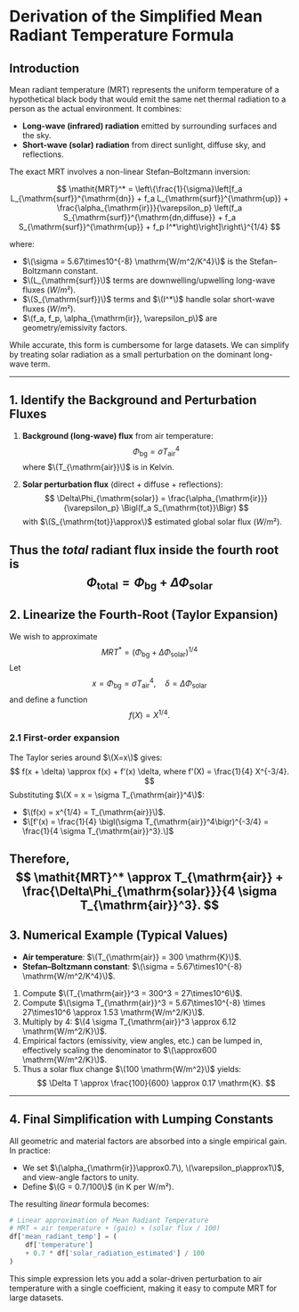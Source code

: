 # Derivation of the Simplified Mean Radiant Temperature Formula

## Introduction

Mean radiant temperature (MRT) represents the uniform temperature of a hypothetical black body that would emit the same net thermal radiation to a person as the actual environment.  It combines:

- **Long-wave (infrared) radiation** emitted by surrounding surfaces and the sky.
- **Short-wave (solar) radiation** from direct sunlight, diffuse sky, and reflections.

The exact MRT involves a non-linear Stefan–Boltzmann inversion:

$$
\mathit{MRT}^* = \left\{\frac{1}{\sigma}\left[f_a L_{\mathrm{surf}}^{\mathrm{dn}} + f_a L_{\mathrm{surf}}^{\mathrm{up}} + \frac{\alpha_{\mathrm{ir}}}{\varepsilon_p} \left(f_a S_{\mathrm{surf}}^{\mathrm{dn,diffuse}} + f_a S_{\mathrm{surf}}^{\mathrm{up}} + f_p I^*\right)\right]\right\}^{1/4} 
$$

where:


- $\(\sigma = 5.67\times10^{-8} \mathrm{W/m^2/K^4}\)$ is the Stefan–Boltzmann constant.
- $\(L_{\mathrm{surf}}\)$ terms are downwelling/upwelling long-wave fluxes $(W/m²)$.
- $\(S_{\mathrm{surf}}\)$ terms and $\(I^*\)$ handle solar short-wave fluxes $(W/m²)$.
- $\(f_a, f_p, \alpha_{\mathrm{ir}}, \varepsilon_p\)$ are geometry/emissivity factors.


While accurate, this form is cumbersome for large datasets.  We can simplify by treating solar radiation as a small perturbation on the dominant long-wave term.

---

## 1. Identify the Background and Perturbation Fluxes

1. **Background (long-wave) flux** from air temperature:
$$
   \Phi_{\mathrm{bg}} = \sigma T_{\mathrm{air}}^4
$$
   where $\(T_{\mathrm{air}}\)$ is in Kelvin.

2. **Solar perturbation flux** (direct + diffuse + reflections):
   $$
   \Delta\Phi_{\mathrm{solar}} = \frac{\alpha_{\mathrm{ir}}}{\varepsilon_p} \Bigl(f_a S_{\mathrm{tot}}\Bigr)
   $$
   with $\(S_{\mathrm{tot}}\approx\)$ estimated global solar flux $(W/m²)$.

Thus the _total_ radiant flux inside the fourth root is
$$
\Phi_{\mathrm{total}} = \Phi_{\mathrm{bg}} + \Delta\Phi_{\mathrm{solar}}
$$
---

## 2. Linearize the Fourth-Root (Taylor Expansion)

We wish to approximate
$$
\mathit{MRT}^* = \bigl(\Phi_{\mathrm{bg}} + \Delta\Phi_{\mathrm{solar}}\bigr)^{1/4}
$$
Let
$$
  x = \Phi_{\mathrm{bg}} = \sigma T_{\mathrm{air}}^4,
  \quad
  \delta = \Delta\Phi_{\mathrm{solar}}
$$
and define a function
$$
  f(X) = X^{1/4}.
$$
### 2.1 First-order expansion

The Taylor series around $\(X=x\)$ gives:
$$
  f(x + \delta) \approx f(x) + f'(x) \delta,
where
  f'(X) = \frac{1}{4} X^{-3/4}.
$$
Substituting $\(X = x = \sigma T_{\mathrm{air}}^4\)$:

- $\(f(x) = x^{1/4} = T_{\mathrm{air}}\)$.
- $\[f'(x) = \frac{1}{4} \bigl(\sigma T_{\mathrm{air}}^4\bigr)^{-3/4} = \frac{1}{4 \sigma T_{\mathrm{air}}^3}.\]$

Therefore,
$$
\mathit{MRT}^* \approx T_{\mathrm{air}} + \frac{\Delta\Phi_{\mathrm{solar}}}{4 \sigma T_{\mathrm{air}}^3}.
$$
---

## 3. Numerical Example (Typical Values)

- **Air temperature**: $\(T_{\mathrm{air}} = 300 \mathrm{K}\)$.
- **Stefan–Boltzmann constant**: $\(\sigma = 5.67\times10^{-8} \mathrm{W/m^2/K^4}\)$.

1. Compute $\(T_{\mathrm{air}}^3 = 300^3 = 27\times10^6\)$.  
2. Compute $\(\sigma T_{\mathrm{air}}^3 = 5.67\times10^{-8} \times 27\times10^6 \approx 1.53 \mathrm{W/m^2/K}\)$.  
3. Multiply by 4: $\(4 \sigma T_{\mathrm{air}}^3 \approx 6.12 \mathrm{W/m^2/K}\)$.  
4. Empirical factors (emissivity, view angles, etc.) can be lumped in, effectively scaling the denominator to $\(\approx600 \mathrm{W/m^2/K}\)$.  
5. Thus a solar flux change $\(100 \mathrm{W/m^2}\)$ yields:
$$
   \Delta T \approx \frac{100}{600} \approx 0.17 \mathrm{K}.
$$
---

## 4. Final Simplification with Lumping Constants

All geometric and material factors are absorbed into a single empirical gain.  In practice:

- We set $\(\alpha_{\mathrm{ir}}\approx0.7\), \(\varepsilon_p\approx1\)$, and view-angle factors to unity.
- Define $\(G = 0.7/100\)$ (in K per W/m²).

The resulting _linear_ formula becomes:

```python
# Linear approximation of Mean Radiant Temperature
# MRT ≈ air temperature + (gain) × (solar flux / 100)
df['mean_radiant_temp'] = (
    df['temperature']
    + 0.7 * df['solar_radiation_estimated'] / 100
)
```

This simple expression lets you add a solar-driven perturbation to air temperature with a single coefficient, making it easy to compute MRT for large datasets.